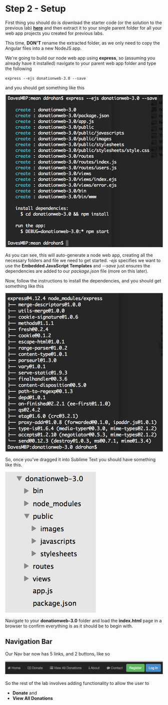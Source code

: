 # Step 2 - Setup

First thing you should do is download the starter code (or the solution to the previous lab) **[here](../zips/donationweb-2.0.solution.zip)** and then extract it to your single parent folder for all your web app projects you created for previous labs. 

This time, **DON'T** rename the extracted folder, as we only need to copy the Angular files into a new NodeJS app.

We're going to build our node web app using **express**, so (assuming you already have it installed) navigate to your parent web app folder and type the following

```
express --ejs donationweb-3.0 --save
```
and you should get something like this

![](../images/lab3.step2.1.png)

As you can see, this will auto-generate a node web app, creating all the necessary folders and file we need to get started. *-ejs* specifies we want to use the **Embedded JavaScript Templates** and *--save* just ensures the dependencies are added to our *package.json* file (more on this later).

Now, follow the instructions to install the dependencies, and you should get something like this

![](../images/lab3.step2.2.png)

So, once you've dragged it into Sublime Text you should have something like this.

![](../images/donationweb-3.0.start.png)

Navigate to your **donationweb-3.0** folder and load the **index.html** page in a browser to confirm everything is as it should be to begin with.


## Navigation Bar

Our Nav bar now has 5 links, and 2 buttons, like so

![](../images/navbar.lab1.v3.png)

So the rest of the lab involves adding functionality to allow the user to

* **Donate** and
* **View All Donations**